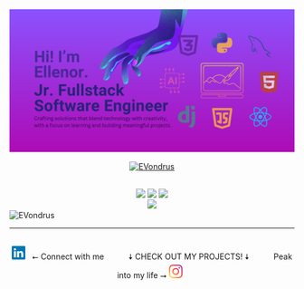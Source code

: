 <!--Banner-->

<img src="https://raw.githubusercontent.com/EVondrus/EVondrus/master/github-banner.png" alt="Image displaying an introduction of Ellenor. Visuals and icons of some of her tech knowledge">

<br>

<!--Throphies-->

<p align="center">
  <a href="https://github.com/ryo-ma/github-profile-trophy">
  <img src="https://github-profile-trophy.vercel.app/?username=EVondrus&no-frame=true&no-bg=true&theme=tokyonight" alt="EVondrus"/>
  </a>
</p>

<br>

<!-- Stats-->

<div align="center">
  <!-- First row with three stats -->
  <div>
    <img src="http://github-profile-summary-cards.vercel.app/api/cards/stats?username=EVondrus&theme=jolly" height="180"/>
    <img src="http://github-profile-summary-cards.vercel.app/api/cards/most-commit-language?username=EVondrus&theme=jolly" height="180"/>
    <img src="http://github-profile-summary-cards.vercel.app/api/cards/productive-time?username=EVondrus&theme=jolly" height="180"/>
  </div>
  
  <!-- Second row with the long card -->
  <div>
    <img src="http://github-profile-summary-cards.vercel.app/api/cards/profile-details?username=EVondrus&theme=jolly" height="180" />
  </div>
</div>

<!-- Profile visitors -->
<img src="https://komarev.com/ghpvc/?username=EVondrus&label=Profile%20views&color=0e75b6&style=flat" alt="EVondrus" />

---

<br>

<!-- Socials -->
<div align="center">
  <a href="https://www.linkedin.com/in/ellenorvondrus" target="_blank" style="display: inline-flex; align-items: center; text-decoration: none;">
    <img src="https://raw.githubusercontent.com/CLorant/readme-social-icons/main/medium/colored/linkedin.svg" alt="LinkedIn" style="width: 24px; height: 24px; margin-right: 8px;"></a>
  <span>&#11104; Connect with me</span>
  &nbsp;&nbsp;&nbsp;&nbsp;
  &nbsp;&nbsp;&nbsp;&nbsp;
  &#129063 CHECK OUT MY PROJECTS! &#129063;
  &nbsp;&nbsp;&nbsp;&nbsp;
  &nbsp;&nbsp;&nbsp;&nbsp;
  <span>Peak into my life &#11106;</span>
  <a href="https://www.instagram.com/ella.vondrus/" target="_blank" style="display: inline-flex; align-items: center; text-decoration: none;">
    <img src="https://raw.githubusercontent.com/CLorant/readme-social-icons/main/medium/colored/instagram.svg" alt="Instagram" style="width: 24px; height: 24px; margin-right: 8px;">
  </a>
</div>



